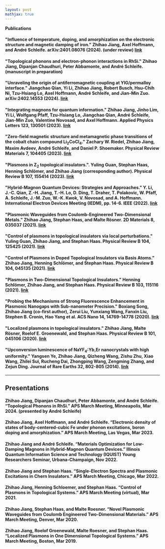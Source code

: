 ```yaml
---
layout: post
mathjax: true
---
```


**Publications**

#### "Influence of temperature, doping, and amorphization on the electronic structure and magnetic damping of iron." Zhihao Jiang, Axel Hoffmann, and André Schleife.  arXiv:2401.08076 (2024). (under review) [link](https://arxiv.org/abs/2401.08076)
#### "Topological phonons and electron-phonon interactions in RhSi." Zhihao Jiang, Dipanjan Chaudhuri, Peter Abbamonte, and André Schleife. (manuscript in preparation) 
#### "Unraveling the origin of antiferromagnetic coupling at YIG/permalloy interface." Jiangchao Qian, Yi Li, Zhihao Jiang, Robert Busch, Hsu-Chih Ni, Tzu-Hsiang Lo, Axel Hoffmann, André Schleife, and Jian-Min Zuo.  arXiv:2402.14553 (2024). [link](https://arxiv.org/abs/2402.14553)
#### "Integrating magnons for quantum information." Zhihao Jiang, Jinho Lim, Yi Li, Wolfgang Pfaff, Tzu-Hsiang Lo, Jiangchao Qian, André Schleife, Jian-Min Zuo, Valentine Novosad, and Axel Hoffmann.  Applied Physics Letters 123, 130501 (2023). [link](https://pubs.aip.org/aip/apl/article-abstract/123/13/130501/2912767/Integrating-magnons-for-quantum-information?redirectedFrom=fulltext)
#### "Zero-field magnetic structure and metamagnetic phase transitions of the cobalt chain compound Li<sub>2</sub>CoCl<sub>4</sub>." Zachary W. Riedel, Zhihao Jiang, Maxim Avdeev, André Schleife, and Daniel P. Shoemaker.  Physical Review Materials 7, 104405 (2023). [link](https://journals.aps.org/prmaterials/abstract/10.1103/PhysRevMaterials.7.104405)
#### "Plasmons in Z<sub>2</sub> topological insulators.". Yuling Guan, Stephan Haas, Henning Schlömer, and Zhihao Jiang (corresponding author).  Physical Review B 107, 155414 (2023). [link](https://journals.aps.org/prb/abstract/10.1103/PhysRevB.107.155414)
#### "Hybrid-Magnon Quantum Devices: Strategies and Approaches." Y. Li, J.-C. Qian, Z.-H. Jiang, T.-H. Lo, D. Ding, T. Draher, T. Polakovic, W. Pfaff, A. Schleife, J.-M. Zuo, W.-K. Kwok, V. Novosad, and A. Hoffmann.  International Electron Devices Meeting (IEDM), pp. 14-6. IEEE (2022). [link](https://ieeexplore.ieee.org/document/10019460)
#### "Plasmonic Waveguides from Coulomb-Engineered Two-Dimensional Metals." Zhihao Jiang, Stephan Haas, and Malte Rösner.  2D Materials 8, 035037 (2021). [link](https://iopscience.iop.org/article/10.1088/2053-1583/abfedd/meta)
#### "Control of plasmons in topological insulators via local perturbations." Yuling Guan, Zhihao Jiang, and Stephan Haas.  Physical Review B 104, 125425 (2021). [link](https://journals.aps.org/prb/abstract/10.1103/PhysRevB.104.125425)
#### "Control of Plasmons in Doped Topological Insulators via Basis Atoms." Zhihao Jiang, Henning Schlömer, and Stephan Haas.  Physical Review B 104, 045135 (2021). [link](https://journals.aps.org/prb/abstract/10.1103/PhysRevB.104.045135)
#### "Plasmons in Two-Dimensional Topological Insulators." Henning Schlömer, Zhihao Jiang, and Stephan Haas.  Physical Review B 103, 115116 (2021). [link](https://journals.aps.org/prb/abstract/10.1103/PhysRevB.103.115116)
#### "Probing the Mechanisms of Strong Fluorescence Enhancement in Plasmonic Nanogaps with Sub-nanometer Precision." Boxiang Song, Zhihao Jiang (co-first author), Zerui Liu, Yunxiang Wang, Fanxin Liu, Stephen B. Cronin, Hao Yang et al.  ACS Nano 14, 14769-14778 (2020). [link](https://pubs.acs.org/doi/abs/10.1021/acsnano.0c01973)
#### "Localized plasmons in topological insulators." Zhihao Jiang, Malte Rösner, Roelof E. Groenewald, and Stephan Haas.  Physical Review B 101, 045106 (2020). [link](https://journals.aps.org/prb/abstract/10.1103/PhysRevB.101.045106)
#### "Upconversion luminescence of NaYF<sub>4</sub>:Yb,Er nanocrystals with high uniformity." Yangsen Ye, Zhihao Jiang, Qizheng Wang, Zishu Zhu, Xiao Wang, Zhilei Sui, Rucheng Dai, Zhongping Wang, Zengming Zhang, and Zejun Ding.  Journal of Rare Earths 32, 802-805 (2014). [link](https://www.sciencedirect.com/science/article/abs/pii/S1002072114601447)
---

## Presentations
#### Zhihao Jiang, Dipanjan Chaudhuri, Peter Abbamonte, and André Schleife. “Topological Phonons in RhSi.” APS March Meeting, Minneapolis, Mar 2024. (presented by André Schleife)
#### Zhihao Jiang, Axel Hoffmann, and André Schleife. “Electronic density of states of body-centered-cubic Fe under phonon excitations, boron doping and amorphization.” APS March Meeting, Las Vegas, Mar 2023.
#### Zhihao Jiang and André Schleife. “Materials Optimization for Low-Damping Magnons in Hybrid-Magnon Quantum Devices.” Illinois Quantum Information Science and Technology (IQUIST) Young Researchers Seminar, Urbana-Champaign, Nov 2022.
#### Zhihao Jiang and Stephan Haas. “Single-Electron Spectra and Plasmonic Excitations in Chern Insulators.” APS March Meeting, Chicago, Mar 2022.
#### Zhihao Jiang, Henning Schloemer, and Stephan Haas. “Control of Plasmons in Topological Systems.” APS March Meeting (virtual), Mar 2021.
#### Zhihao Jiang, Stephan Haas, and Malte Roesner. “Novel Plasmonic Waveguides from Coulomb Engineered Two-Dimensional Materials.” APS March Meeting, Denver, Mar 2020.
#### Zhihao Jiang, Roelof Groenewald, Malte Roesner, and Stephan Haas. “Localized Plasmons in One Dimensional Topological Systems.” APS March Meeting, Boston, Mar 2019.
